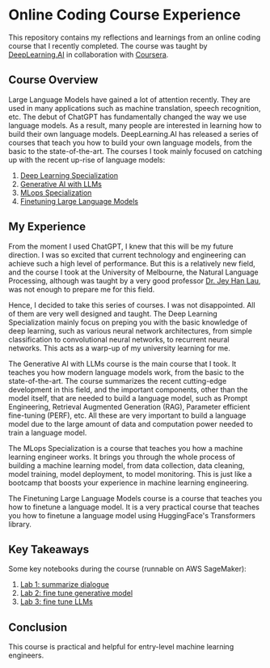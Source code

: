 # Online Coding Course Experience

This repository contains my reflections and learnings from an online coding course that I recently completed. The course was taught by [DeepLearning.AI](https://www.deeplearning.ai/) in collaboration with [Coursera](https://www.coursera.org/).

## Course Overview

Large Language Models have gained a lot of attention recently. They are used in many applications such as machine translation, speech recognition, etc. The debut of ChatGPT has fundamentally changed the way we use language models. As a result, many people are interested in learning how to build their own language models. DeepLearning.AI has released a series of courses that teach you how to build your own language models, from the basic to the state-of-the-art. The courses I took mainly focused on catching up with the recent up-rise of language models:

1. [Deep Learning Specialization](https://www.deeplearning.ai/courses/machine-learning-specialization/)
2. [Generative AI with LLMs](https://www.deeplearning.ai/courses/generative-ai-with-llms/)
3. [MLops Specialization](https://www.deeplearning.ai/courses/machine-learning-engineering-for-production-mlops/)
4. [Finetuning Large Language Models](https://www.deeplearning.ai/short-courses/finetuning-large-language-models/)

## My Experience

From the moment I used ChatGPT, I knew that this will be my future direction. I was so excited that current technology and engineering can achieve such a high level of performance. But this is a relatively new field, and the course I took at the University of Melbourne, the Natural Language Processing, although was taught by a very good professor [Dr. Jey Han Lau](https://findanexpert.unimelb.edu.au/profile/385601-jey-han-lau), was not enough to prepare me for this field. 

Hence, I decided to take this series of courses. I was not disappointed. All of them are very well designed and taught. The Deep Learning Specialization mainly focus on preping you with the basic knowledge of deep learning, such as various neural network architectures, from simple classification to convolutional neural networks, to recurrent neural networks. This acts as a warp-up of my university learning for me.

The Generative AI with LLMs course is the main course that I took. It teaches you how modern language models work, from the basic to the state-of-the-art. The course summarizes the recent cutting-edge development in this field, and the important components, other than the model itself, that are needed to build a language model, such as Prompt Engineering, Retrieval Augmented Generation (RAG), Parameter efficient fine-tuning (PERF), etc. All these are very important to build a language model due to the large amount of data and computation power needed to train a language model.

The MLops Specialization is a course that teaches you how a machine learning engineer works. It brings you through the whole process of building a machine learning model, from data collection, data cleaning, model training, model deployment, to model monitoring. This is just like a bootcamp that boosts your experience in machine learning engineering.

The Finetuning Large Language Models course is a course that teaches you how to finetune a language model. It is a very practical course that teaches you how to finetune a language model using HuggingFace's Transformers library. 

## Key Takeaways

Some key notebooks during the course (runnable on AWS SageMaker):

1. [Lab 1: summarize dialogue](./Notebooks/Lab_1_summarize_dialogue.ipynb)
2. [Lab 2: fine tune generative model](./Notebooks/Lab_2_fine_tune_generative_ai_model.ipynb)
3. [Lab 3: fine tune LLMs](./Notebooks/Lab_3_fine_tune_model_to_detoxify_summaries.ipynb)

## Conclusion

This course is practical and helpful for entry-level machine learning engineers. 
